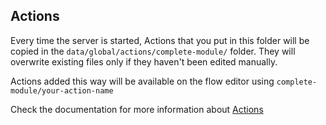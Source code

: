 ## Actions

Every time the server is started, Actions that you put in this folder will be copied in the `data/global/actions/complete-module/` folder.
They will overwrite existing files only if they haven't been edited manually.

Actions added this way will be available on the flow editor using `complete-module/your-action-name`

Check the documentation for more information about [Actions](https://botpress.com/docs/build/code#actions)
